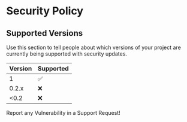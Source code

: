 # Security Policy

## Supported Versions

Use this section to tell people about which versions of your project are
currently being supported with security updates.

| Version | Supported          |
| ------- | ------------------ |
| 1       | :white_check_mark: |
| 0.2.x   | :x:                |
| <0.2    | :x:                |




Report any Vulnerability in a Support Request!

